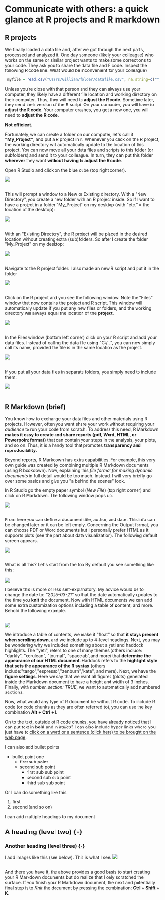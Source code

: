 # Communicate with others: a quick glance at R projects and R markdown

## R projects
We finally loaded a data file and, after we got through the next parts, processed and analyzed it. One day someone (likely your colleague) who works on the same or similar project wants to make some corrections to your code. They ask you to share the data file and R code. Inspect the following R code line. What would be inconvenient for your colleague? 

```r
 myfile = read.csv("Users/Gillian/folder/datafile.csv", na.string=c("","NA","NaN"))
```

Unless you're close with that person and they can always use your computer, they likely have a different file location and working directory on their computer. Thus, they will need to **adjust the R code**. Sometime later, they send their version of the R script. On your computer, you will have to **adjust the R code**. Your computer crashes, you get a new one, you will need to **adjust the R code**.

**Not efficient.**

Fortunately, we can create a folder on our computer, let's call it **"My_Project"**, and put a R project in it. Whenever you click on the R project, the working directory will automatically update to the location of this project. You can now move all your data files and scripts to this folder (or subfolders) and send it to your colleague. In turn, they can put this folder **wherever** they want **without having to adjust the R code**. 
 
Open R Studio and click on the blue cube (top right corner). 

![](images/Prologue/Prologue_1.jpg)
<br>
<br>

This will prompt a window to a New or Existing directory. With a "New Directory", you create a new folder with an R project inside. So if I want to have a project in a folder "My_Project" on my desktop (with "etc." = the location of the desktop):

![](images/Prologue/Prologue_2.jpg)
<br>
<br>

With an "Existing Directory", the R project will be placed in the desired location without creating extra (sub)folders. So after I create the folder "My_Project" on my desktop:

![](images/Prologue/Prologue_3.jpg)
<br>
<br>

Navigate to the R project folder. I also made an new R script and put it in the folder

![](images/Prologue/Prologue_4.png)
<br>
<br>

Click on the R project and you see the following window. Note the "Files" window that now contains the project and R script. This window will automatically update if you put any new files or folders, and the working directory will always equal the location of the **project**.

![](images/Prologue/Prologue_5.jpg)
<br>
<br>

In the Files window (bottom left corner) click on your R script and add your data files. Instead of calling the data file using "C:/...", you can now simply call its name, provided the file is in the same location as the project.
 
![](images/Prologue/Prologue_6.jpg) 
<br>
<br>

If you put all your data files in separate folders, you simply need to include them:

![](images/Prologue/Prologue_7.jpg) 
<br>
<br>

## R Markdown (brief)
You know how to exchange your data files and other materials using R projects. However, often you want share your work without requiring your *audience*  to run your code from scratch. To address this need, R Markdown **makes it easy to create and share reports (pdf, Word, HTML, or Powerpoint format)** that can contain your steps in the analysis, your plots, and so on. Thus, it is a handy tool that promotes **transparency and reproducibility**.

Beyond reports, R Markdown has extra capabilities. For example, this very own guide was created by combining multiple R Markdown documents (using R bookdown). Now, explaining this *file format for making dynamic documents* in full detail would be too much. Instead, I will very briefly go over some basics and give you "a behind the scenes" look.

In R Studio go the empty paper symbol (*New File*) (top right corner) and click on R Markdown. The following window pops up.

![](images/Prologue/Prologue_8.png) 
<br>
<br>

From here you can define a document title, author, and date. This info can be changed later or it can be left empty. Concerning the Output format, you can choose PDF or Word documents but I personally prefer HTML as it supports plots (see the part about data visualization). The following default screen appears. 

![](images/Prologue/Prologue_9.png) 
<br>
<br>

What is all this? Let's start from the top
By default you see something like this:
<br>
<br>
![](images/Prologue/Prologue_11.png) 

I believe this is more or less self-explanatory. My advice would be to change the date to: *"2025-03-21"* so that the date automatically updates to the time you **knit** the document.
Now with HTML documents we can add some extra customization options including a **t**able **o**f **c**ontent, and more. Behold the following example. 
<br>
<br>

![](images/Prologue/Prologue_12.png) 

We introduce a table of contents, we make it "float" so that **it stays present when scrolling down**, and we include up to 4-level headings. Next, you may be wondering why we included something about a yeti and haddock highlights. The "yeti", refers to one of many themes (others include: "darkly", "cerulean", "journal", "spacelab",and more) that **determine the appearance of our HTML document**. Haddock refers to the **highlight style that sets the appearance of the R syntax** (others include:"tango","espresso","zenburn","kate", and more). Next, we have the **figure settings**. Here we say that we want all figures (plots) generated inside the Markdown document to have a height and width of 3 inches. Finally, with *number_section: TRUE*, we want to automatically add numbered sections.

Now, what would any type of R document be without R code. To include R code (or code chunks as they are often referred to), you can use the key combination **Alt + Ctrl + I**.

On to the text, outside of R code chunks, you have already noticed that I can put text in **bold** and in *italics*? I can also include hyper links where you just have to [click on a word or a sentence (click here) to be brought on the web page](https://www.google.com/).

I can also add bullet points

  * bullet point one
    + first sub point
    + second sub point
      - first sub sub point
      - second sub sub point
      - third sub sub point
  
Or I can do something like this

  1. first 
  2. second (and so on)

I can add multiple headings to my document


## A heading (level two) {-}
### Another heading (level three) {-}

I add images like this (see below). This is what I see.
![](images/Prologue/Prologue_10.png) 
<br>
<br>

And there you have it, the above provides a good basis to start creating your R Markdown documents but do realize that I only scratched the surface. If you finish your R Markdown document, the next and potentially final step is to *Knit* the document by pressing the combination: **Ctrl + Shift + K**.
